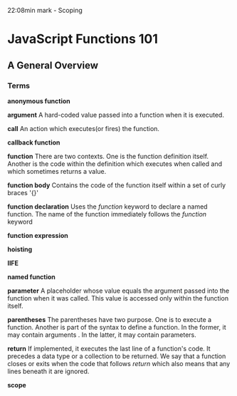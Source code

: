 22:08min mark - Scoping

# JavaScript Functions 101
## A General Overview

### Terms

**anonymous function**



**argument**
A hard-coded value passed into a function when it is executed.


**call**
An action which executes(or fires) the function.



**callback function**




**function**
There are two contexts. One is the function definition itself. Another is the code within the definition which executes when called and which sometimes returns a value.


**function body**
Contains the code of the function itself within a set of curly braces '{}'


**function declaration**
Uses the _function_ keyword to declare a named function. The name of the function immediately follows the _function_ keyword


**function expression**




**hoisting**




**IIFE**



**named function**



**parameter**
A placeholder whose value equals the argument passed into the function when it was called. This value is accessed only within the function itself.


**parentheses**
The parentheses have two purpose. One is to execute a function. Another is part of the syntax to define a function. In the former, it may contain arguments . In the latter, it may contain parameters.


**return**
If implemented, it executes the last line of a function's code. It precedes a data type or a collection to be returned. We say that a function closes or exits when the code that follows _return_ which also means that any lines beneath it are ignored.


**scope**